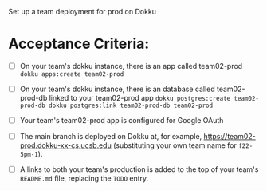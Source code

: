 Set up a team deployment for prod on Dokku

# Acceptance Criteria:

- [ ] On your team's dokku instance, there is an app
      called team02-prod
      ```
      dokku apps:create team02-prod
      ```

- [ ] On your team's dokku instance, there is an database
      called team02-prod-db linked to your team02-prod app
      ```
      dokku postgres:create team02-prod-db
      dokku postgres:link team02-prod-db team02-prod
      ```

- [ ] Your team's team02-prod app is configured for 
      Google OAuth
        
- [ ] The main branch is deployed on Dokku at, for example,
      <https://team02-prod.dokku-xx-cs.ucsb.edu> (substituting your
      own team name for `f22-5pm-1`).
- [ ] A links to both your team's production is added to the top of your team's `README.md` file, replacing the `TODO` entry.


